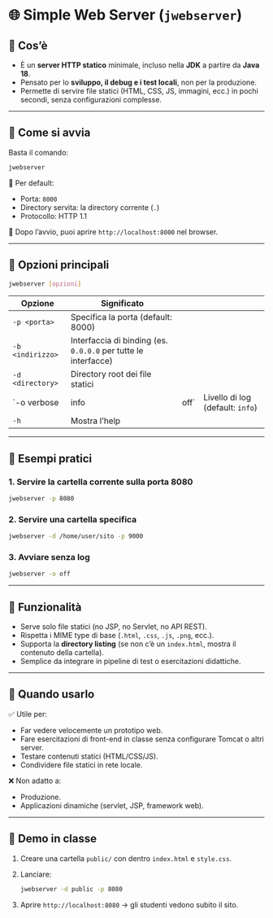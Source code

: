 # 🌐 Simple Web Server (`jwebserver`)

## 🔹 Cos’è

* È un **server HTTP statico** minimale, incluso nella **JDK** a partire da **Java 18**.
* Pensato per lo **sviluppo, il debug e i test locali**, non per la produzione.
* Permette di servire file statici (HTML, CSS, JS, immagini, ecc.) in pochi secondi, senza configurazioni complesse.

---

## 🔹 Come si avvia

Basta il comando:

```bash
jwebserver
```

🔧 Per default:

* Porta: `8000`
* Directory servita: la directory corrente (`.`)
* Protocollo: HTTP 1.1

📌 Dopo l’avvio, puoi aprire `http://localhost:8000` nel browser.

---

## 🔹 Opzioni principali

```bash
jwebserver [opzioni]
```

| Opzione          | Significato                                                    |       |                                  |
| ---------------- | -------------------------------------------------------------- | ----- | -------------------------------- |
| `-p <porta>`     | Specifica la porta (default: 8000)                             |       |                                  |
| `-b <indirizzo>` | Interfaccia di binding (es. `0.0.0.0` per tutte le interfacce) |       |                                  |
| `-d <directory>` | Directory root dei file statici                                |       |                                  |
| \`-o verbose     | info                                                           | off\` | Livello di log (default: `info`) |
| `-h`             | Mostra l’help                                                  |       |                                  |

---

## 🔹 Esempi pratici

### 1. Servire la cartella corrente sulla porta 8080

```bash
jwebserver -p 8080
```

### 2. Servire una cartella specifica

```bash
jwebserver -d /home/user/sito -p 9000
```

### 3. Avviare senza log

```bash
jwebserver -o off
```

---

## 🔹 Funzionalità

* Serve solo file statici (no JSP, no Servlet, no API REST).
* Rispetta i MIME type di base (`.html`, `.css`, `.js`, `.png`, ecc.).
* Supporta la **directory listing** (se non c’è un `index.html`, mostra il contenuto della cartella).
* Semplice da integrare in pipeline di test o esercitazioni didattiche.

---

## 🔹 Quando usarlo

✅ Utile per:

* Far vedere velocemente un prototipo web.
* Fare esercitazioni di front-end in classe senza configurare Tomcat o altri server.
* Testare contenuti statici (HTML/CSS/JS).
* Condividere file statici in rete locale.

❌ Non adatto a:

* Produzione.
* Applicazioni dinamiche (servlet, JSP, framework web).

---

## 🔹 Demo in classe

1. Creare una cartella `public/` con dentro `index.html` e `style.css`.
2. Lanciare:

   ```bash
   jwebserver -d public -p 8080
   ```

3. Aprire `http://localhost:8080` → gli studenti vedono subito il sito.

